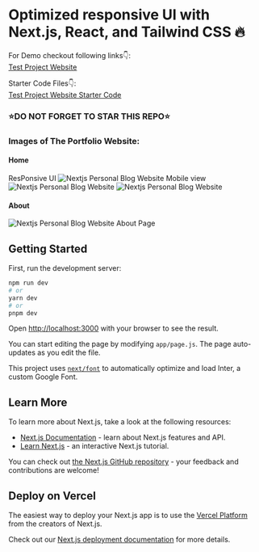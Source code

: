 # Optimized responsive UI with Next.js, React, and Tailwind CSS 🔥

For Demo checkout following links👇: <br />
[Test Project Website](https://testprojectonchain.vercel.app/) <br />

Starter Code Files👇: <br />
[Test Project Website Starter Code](https://github.com/Hi-828/test-project-onchain) <br />

### ⭐DO NOT FORGET TO STAR THIS REPO⭐

### Images of The Portfolio Website:

#### Home
ResPonsive UI
![Nextjs Personal Blog Website](https://github.com/Hi-828/test-project-onchain/tree/main/public/lap1.jpg?raw=true)
Mobile view
![Nextjs Personal Blog Website](https://github.com/Hi-828/test-project-onchain/tree/main/public/lap2.jpg?raw=true)
![Nextjs Personal Blog Website](https://github.com/Hi-828/test-project-onchain/tree/main/public/lap3.jpg?raw=true)
#### About
![Nextjs Personal Blog Website About Page](https://github.com/codebucks27/Nextjs-contentlayer-blog/blob/main/project%20images/About-Big.png?raw=true)

## Getting Started

First, run the development server:

```bash
npm run dev
# or
yarn dev
# or
pnpm dev
```

Open [http://localhost:3000](http://localhost:3000) with your browser to see the result.

You can start editing the page by modifying `app/page.js`. The page auto-updates as you edit the file.

This project uses [`next/font`](https://nextjs.org/docs/basic-features/font-optimization) to automatically optimize and load Inter, a custom Google Font.

## Learn More

To learn more about Next.js, take a look at the following resources:

- [Next.js Documentation](https://nextjs.org/docs) - learn about Next.js features and API.
- [Learn Next.js](https://nextjs.org/learn) - an interactive Next.js tutorial.

You can check out [the Next.js GitHub repository](https://github.com/vercel/next.js/) - your feedback and contributions are welcome!

## Deploy on Vercel

The easiest way to deploy your Next.js app is to use the [Vercel Platform](https://vercel.com/new?utm_medium=default-template&filter=next.js&utm_source=create-next-app&utm_campaign=create-next-app-readme) from the creators of Next.js.

Check out our [Next.js deployment documentation](https://nextjs.org/docs/deployment) for more details.
